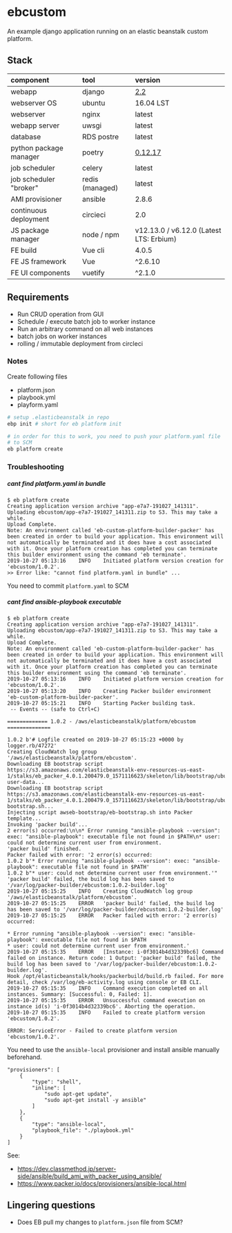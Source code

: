# ebcustom
An example django application running on an elastic beanstalk custom platform.

## Stack

| component | tool | version |
|:-|:-|:-|
| webapp | django | [2.2](https://docs.djangoproject.com/en/2.2/) |
| webserver OS | ubuntu | 16.04 LST |
| webserver | nginx | latest |
| webapp server | uwsgi | latest |
| database | RDS postre | latest |
| python package manager | poetry | [0.12.17](https://github.com/sdispater/poetry/releases/tag/0.12.17) |
| job scheduler | celery | latest |
| job scheduler "broker" | redis (managed) | latest |
| AMI provisioner | ansible | 2.8.6 |
| continuous deployment | circieci | 2.0 |
| JS package manager | node / npm | v12.13.0 / v6.12.0 (Latest LTS: Erbium) |
| FE build | Vue cli | 4.0.5 |
| FE JS framework | Vue | ^2.6.10 |
| FE UI components | vuetify | ^2.1.0 |

## Requirements

- Run CRUD operation from GUI
- Schedule / execute batch job to worker instance
- Run an arbitrary command on all web instances
- batch jobs on worker instances
- rolling / immutable deployment from circleci

### Notes

Create following files
- platform.json
- playbook.yml
- playform.yaml

```sh
# setup .elasticbeanstalk in repo
ebp init # short for eb platform init

# in order for this to work, you need to push your platform.yaml file
# to SCM
eb platform create
```

### Troubleshooting
##### cant find platform.yaml in bundle
```
$ eb platform create
Creating application version archive "app-e7a7-191027_141311".
Uploading ebcustom/app-e7a7-191027_141311.zip to S3. This may take a while.
Upload Complete.
Note: An environment called 'eb-custom-platform-builder-packer' has been created in order to build your application. This environment will not automatically be terminated and it does have a cost associated with it. Once your platform creation has completed you can terminate this builder environment using the command 'eb terminate'.
2019-10-27 05:13:16    INFO    Initiated platform version creation for 'ebcustom/1.0.2'.
>> Error like: "cannot find platform.yaml in bundle" ...
```
You need to commit `platform.yaml` to SCM

##### cant find ansible-playbook executable
```
$ eb platform create
Creating application version archive "app-e7a7-191027_141311".
Uploading ebcustom/app-e7a7-191027_141311.zip to S3. This may take a while.
Upload Complete.
Note: An environment called 'eb-custom-platform-builder-packer' has been created in order to build your application. This environment will not automatically be terminated and it does have a cost associated with it. Once your platform creation has completed you can terminate this builder environment using the command 'eb terminate'.
2019-10-27 05:13:16    INFO    Initiated platform version creation for 'ebcustom/1.0.2'.
2019-10-27 05:13:20    INFO    Creating Packer builder environment 'eb-custom-platform-builder-packer'.
2019-10-27 05:15:21    INFO    Starting Packer building task.
 -- Events -- (safe to Ctrl+C)

============= 1.0.2 - /aws/elasticbeanstalk/platform/ebcustom ==============

1.0.2 b'# Logfile created on 2019-10-27 05:15:23 +0000 by logger.rb/47272'
Creating CloudWatch log group '/aws/elasticbeanstalk/platform/ebcustom'.
Downloading EB bootstrap script https://s3.amazonaws.com/elasticbeanstalk-env-resources-us-east-1/stalks/eb_packer_4.0.1.200479.0_1571116623/skeleton/lib/bootstrap/ubuntu1604/eb-user-data...
Downloading EB bootstrap script https://s3.amazonaws.com/elasticbeanstalk-env-resources-us-east-1/stalks/eb_packer_4.0.1.200479.0_1571116623/skeleton/lib/bootstrap/ubuntu1604/eb-bootstrap.sh...
Injecting script awseb-bootstrap/eb-bootstrap.sh into Packer template...
Invoking 'packer build'...
2 error(s) occurred:\n\n* Error running "ansible-playbook --version": exec: "ansible-playbook": executable file not found in $PATH\n* user: could not determine current user from environment.
'packer build' finished.
Packer failed with error: '2 error(s) occurred:
1.0.2 b'* Error running "ansible-playbook --version": exec: "ansible-playbook": executable file not found in $PATH'
1.0.2 b"* user: could not determine current user from environment.'"
'packer build' failed, the build log has been saved to '/var/log/packer-builder/ebcustom:1.0.2-builder.log'
2019-10-27 05:15:25    INFO    Creating CloudWatch log group '/aws/elasticbeanstalk/platform/ebcustom'.
2019-10-27 05:15:25    ERROR   'packer build' failed, the build log has been saved to '/var/log/packer-builder/ebcustom:1.0.2-builder.log'
2019-10-27 05:15:25    ERROR   Packer failed with error: '2 error(s) occurred:

* Error running "ansible-playbook --version": exec: "ansible-playbook": executable file not found in $PATH
* user: could not determine current user from environment.'
2019-10-27 05:15:35    ERROR   [Instance: i-0f3014b4d32339bc6] Command failed on instance. Return code: 1 Output: 'packer build' failed, the build log has been saved to '/var/log/packer-builder/ebcustom:1.0.2-builder.log'. 
Hook /opt/elasticbeanstalk/hooks/packerbuild/build.rb failed. For more detail, check /var/log/eb-activity.log using console or EB CLI.
2019-10-27 05:15:35    INFO    Command execution completed on all instances. Summary: [Successful: 0, Failed: 1].
2019-10-27 05:15:35    ERROR   Unsuccessful command execution on instance id(s) 'i-0f3014b4d32339bc6'. Aborting the operation.
2019-10-27 05:15:35    INFO    Failed to create platform version 'ebcustom/1.0.2'.
                                
ERROR: ServiceError - Failed to create platform version 'ebcustom/1.0.2'.
```
You need to use the `ansible-local` provisioner and install ansible manually beforehand.
```
"provisioners": [
    {
        "type": "shell",
        "inline": [
            "sudo apt-get update",
            "sudo apt-get install -y ansible"
        ]
    },
    {
        "type": "ansible-local",
        "playbook_file": "./playbook.yml"
    }
]
```

See: 
- https://dev.classmethod.jp/server-side/ansible/build_ami_with_packer_using_ansible/
- https://www.packer.io/docs/provisioners/ansible-local.html

## Lingering questions
- Does EB pull my changes to `platform.json` file from SCM?
